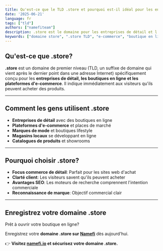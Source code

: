 ```yaml
---
title: Qu'est-ce que le TLD .store et pourquoi est-il idéal pour les entreprises de détail?
date: '2025-06-21'
language: fr
tags: ["tld"]
authors: ["namefiteam"]
description: .store est le domaine pour les entreprises de détail et l'e-commerce. Parfait pour les boutiques en ligne, les magasins et les plateformes de vente au détail.
keywords: ["domaine store", ".store TLD", "e-commerce", "boutique en ligne", "commerce de détail", "plateforme de vente"]
---
```


## **Qu'est-ce que .store?**

**.store** est un domaine de premier niveau (TLD, un suffixe de domaine qui vient après le dernier point dans une adresse Internet) spécifiquement conçu pour les **entreprises de détail, les boutiques en ligne et les plateformes d'e-commerce**. Il indique immédiatement aux visiteurs qu'ils peuvent acheter des produits.

---

## **Comment les gens utilisent .store**

*   **Entreprises de détail** avec des boutiques en ligne
*   **Plateformes d'e-commerce** et places de marché
*   **Marques de mode** et boutiques lifestyle
*   **Magasins locaux** se développant en ligne
*   **Catalogues de produits** et showrooms

---

## **Pourquoi choisir .store?**

*   **Focus commerce de détail**: Parfait pour les sites web d'achat
*   **Clarté client**: Les visiteurs savent qu'ils peuvent acheter
*   **Avantages SEO**: Les moteurs de recherche comprennent l'intention commerciale
*   **Reconnaissance de marque**: Objectif commercial clair

---

## **Enregistrez votre domaine .store**

Prêt à ouvrir votre boutique en ligne?

Enregistrez votre **domaine .store sur [Namefi](https://namefi.io)** dès aujourd'hui.

👉 **Visitez [namefi.io](https://namefi.io) et sécurisez votre domaine .store.**